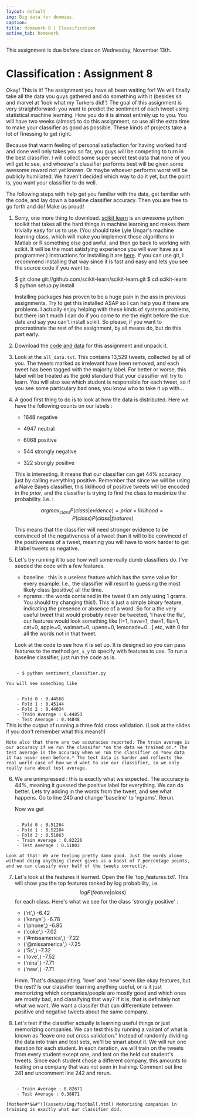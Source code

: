 ```yaml
---
layout: default
img: Big data for dummies.
caption: 
title: Homework 8 | Classification
active_tab: homework
---
```



<div class="alert alert-info">
  This assignment is due before class on Wednesday, November 13th.
</div>


Classification <span class="text-muted">: Assignment 8</span> 
=============================================================
Okay! This is it! The assignment you have all been waiting for! We will finally take all the data you guys gathered and do something with it (besides sit and marvel at 'look what my Turkers did!') The goal of this assignment is very straightforward: you want to predict the sentiment of each tweet using statistical machine learning. How you do it is almost entirely up to you. You will have two weeks (almost) to do this assignment, so use all the extra time to make your classifier as good as possible. These kinds of projects take a lot of finessing to get right. 

Because that warm feeling of personal satisfaction for having worked hard and done well only takes you so far, you guys will be competing to turn in the best classifier. I will collect some super secret test data that none of you will get to see, and whoever's classifier performs best will be given some awesome reward not yet known. Or maybe whoever performs worst will be publicly humiliated. We haven't decided which way to do it yet, but the point is, you want your classifier to do well. 

The following steps with help get you familiar with the data, get familiar with the code, and lay down a baseline classifier accuracy. Then you are free to go forth and do! Make us proud!

1. Sorry, one more thing to download. [scikit learn](http://scikit-learn.org/stable/) is an *awesome* python toolkit that takes all the hard things in machine learning and makes them trivially easy for us to use. (You should take Lyle Ungar's machine learning class, which will make you implement these algorithms in Matlab or R something else god awful, and then go back to working with scikit. It will be the most satisfying experience you will ever have as a programmer.) Instructions for installing it are [here](http://scikit-learn.org/stable/install.html). If you can use git, I recommend installing that way since it is fast and easy and lets you see the source code if you want to. 

	$ git clone git://github.com/scikit-learn/scikit-learn.git
	$ cd scikit-learn
	$ python setup.py install

    Installing packages has proven to be a huge pain in the ass in previous assignments. Try to get this installed ASAP so I can help you if there are problems. I actually enjoy helping with these kinds of systems problems, but there isn't much I can do if you come to me the night before the due date and say you can't install scikit. So please, if you want to procrastinate the rest of the assignment, by all means do, but do this part early.

2. Download the [code and data](downloads/pa5.tar.gz) for this assignment and unpack it. 

3. Look at the <code>all_data.txt</code>. This contains 13,529 tweets, collected by all of you. The tweets marked as irrelevant have been removed, and each tweet has been tagged with the majority label. For better or worse, this label will be treated as the gold standard that your classifier will try to learn. You will also see which student is responsible for each tweet, so if you see some particulary bad ones, you know who to take it up with...

4. A good first thing to do is to look at how the data is distributed. Here we have the following counts on our labels : 

   - 1648 negative

   - 4947 neutral

   - 6068 positive

   - 544 strongly negative

   - 322 strongly positive

    This is interesting. It means that our classifier can get 44% accuracy just by calling everything positive. Remember that since we will be using a Naive Bayes classifier, this liklihood of positive tweets will be encoded in the *prior*, and the classifier is trying to find the class to maximize the probability. I.e. :   
	
	$$argmax_{class} P(class | evidence) = prior \times liklihood = P(class)P(class | features)$$

	This means that the classifier will need stronger evidence to be convinced of the negativeness of a tweet than it will to be convinced of the positiveness of a tweet, meaning you will have to work harder to get it label tweets as negative. 

5. Let's try running it to see how well some really dumb classifiers do. I've seeded the code with a few features. 

	- baseline : this is a useless feature which has the same value for every example. I.e., the classifier will resort to guessing the most likely class (positive) all the time. 
	- ngrams : the words contained in the tweet (I am only using 1 grams. You should try changing this!). This is just a simple binary feature, indicating the presence or absence of a word. So for a the very useful tweet that would probably never be tweeted, 'I have the flu', our features would look something like [I=1, have=1, the=1, flu=1, cat=0, apple=0, walmart=0, upenn=0, lemonade=0...] etc, with 0 for all the words not in that tweet.

	Look at the code to see how it is set up. It is designed so you can pass features to the method <code>get&#95;x&#95;y</code> to specify with features to use. To run a baseline classifier, just run the code as is. 
<code>
	- $ python sentiment_classifier.py
</code>

	You will see something like 
<code>
	- Fold 0 : 0.44568
	- Fold 1 : 0.45144
	- Fold 2 : 0.44834
	- Train Average : 0.44853
	- Test Average : 0.44848
</code>
	This is the output of running a three fold cross validation. (Look at the slides if you don't remember what this means!!) 

	Note also that there are two accuracies reported. The train average is our accuracy if we run the classifer *on the data we trained on.* The test average is the accuracy when we run the classifier on *new data it has never seen before.* The test data is harder and reflects the real world case of how we'd want to use our classifier, so we only really care about test average.

6. We are unimpressed : this is exactly what we expected. The accuracy is 44%, meaning it guessed the positive label for everything. We can do better. Lets try adding in the words from the tweet, and see what happens. Go to line 240 and change 'baseline' to 'ngrams'. Rerun.

	Now we get
<code>
	- Fold 0 : 0.51264
	- Fold 1 : 0.52284
	- Fold 2 : 0.51863
	- Train Average : 0.82226
	- Test Average : 0.51803
</code>

	Look at that! We are feeling pretty damn good. Just the words alone without doing anything clever gives us a boost of 7 percentage points, and we can classify over half of the tweets correctly. 

7. Let's look at the features it learned. Open the file 'top_features.txt'. This will show you the top features ranked by log probability, i.e. $$log P(feature | class)$$ for each class. Here's what we see for the class 'strongly positive' : 

	- ('rt',) -6.42
	- ('kanye',) -6.78
	- ('iphone',) -6.85
	- ('coke',) -7.02
	- ('#missamerica',) -7.22
	- ('@missamerica',) -7.25
	- ('5s',) -7.32
	- ('love',) -7.52
	- ('nina',) -7.71
	- ('new',) -7.71

	Hmm. That's disappointing. 'love' and 'new' seem like okay features, but the rest? Is our classifier learning anything useful, or is it just memorizing which companies/people are mostly good and which ones are mostly bad, and classifying that way? If it is, that is definitely not what we want. We want a classifer that can differentiate between positive and negative tweets about the same company. 

8. Let's test if the classifier actually is learning useful things or just memorizing companies. We can test this by running a vairant of what is known as "leave one out cross validation." Instead of randomly dividing the data into train and test sets, we'll be smart about it. We will run one iteration for each student. In each iteration, we will train on the tweets from every student except one, and test on the held out student's tweets. Since each student chose a different company, this amounts to testing on a company that was not seen in training. Comment out line 241 and uncomment line 242 and rerun.  
<code>
	- Train Average : 0.82671 
	- Test Average : 0.38871 
</code>

	[Mother#*$&#^!](assets/img/football.html) Memorizing companies in training is exactly what our classifier did. 


